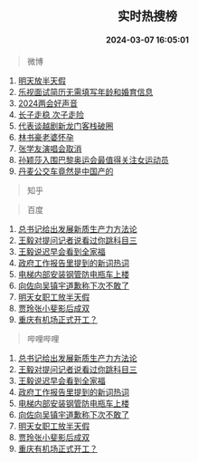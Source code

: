 <div align="center"><h2>实时热搜榜</h2><h4>2024-03-07 16:05:01</h4></div>

> 微博  

1. [明天放半天假](https://s.weibo.com/weibo?q=%E6%98%8E%E5%A4%A9%E6%94%BE%E5%8D%8A%E5%A4%A9%E5%81%87&t=31&band_rank=1&Refer=top)<br />
2. [乐视面试简历无需填写年龄和婚育信息](https://s.weibo.com/weibo?q=%23%E4%B9%90%E8%A7%86%E9%9D%A2%E8%AF%95%E7%AE%80%E5%8E%86%E6%97%A0%E9%9C%80%E5%A1%AB%E5%86%99%E5%B9%B4%E9%BE%84%E5%92%8C%E5%A9%9A%E8%82%B2%E4%BF%A1%E6%81%AF%23&t=31&band_rank=2&Refer=top)<br />
3. [2024两会好声音](https://s.weibo.com/weibo?q=%232024%E4%B8%A4%E4%BC%9A%E5%A5%BD%E5%A3%B0%E9%9F%B3%23&t=31&band_rank=3&Refer=top)<br />
4. [长子走稳 次子走险](https://s.weibo.com/weibo?q=%E9%95%BF%E5%AD%90%E8%B5%B0%E7%A8%B3%20%E6%AC%A1%E5%AD%90%E8%B5%B0%E9%99%A9&t=31&band_rank=4&Refer=top)<br />
5. [代表谈越剧新龙门客栈破圈](https://s.weibo.com/weibo?q=%23%E4%BB%A3%E8%A1%A8%E8%B0%88%E8%B6%8A%E5%89%A7%E6%96%B0%E9%BE%99%E9%97%A8%E5%AE%A2%E6%A0%88%E7%A0%B4%E5%9C%88%23&t=31&band_rank=5&Refer=top)<br />
6. [林书豪老婆怀孕](https://s.weibo.com/weibo?q=%23%E6%9E%97%E4%B9%A6%E8%B1%AA%E8%80%81%E5%A9%86%E6%80%80%E5%AD%95%23&t=31&band_rank=6&Refer=top)<br />
7. [张学友演唱会取消](https://s.weibo.com/weibo?q=%E5%BC%A0%E5%AD%A6%E5%8F%8B%E6%BC%94%E5%94%B1%E4%BC%9A%E5%8F%96%E6%B6%88&t=31&band_rank=7&Refer=top)<br />
8. [孙颖莎入围巴黎奥运会最值得关注女运动员](https://s.weibo.com/weibo?q=%23%E5%AD%99%E9%A2%96%E8%8E%8E%E5%85%A5%E5%9B%B4%E5%B7%B4%E9%BB%8E%E5%A5%A5%E8%BF%90%E4%BC%9A%E6%9C%80%E5%80%BC%E5%BE%97%E5%85%B3%E6%B3%A8%E5%A5%B3%E8%BF%90%E5%8A%A8%E5%91%98%23&t=31&band_rank=8&Refer=top)<br />
9. [丹麦公交车竟然是中国产的](https://s.weibo.com/weibo?q=%23%E4%B8%B9%E9%BA%A6%E5%85%AC%E4%BA%A4%E8%BD%A6%E7%AB%9F%E7%84%B6%E6%98%AF%E4%B8%AD%E5%9B%BD%E4%BA%A7%E7%9A%84%23&t=31&band_rank=9&Refer=top)<br />

> 知乎  


> 百度  

1. [总书记给出发展新质生产力方法论](https://www.baidu.com/s?wd=%E6%80%BB%E4%B9%A6%E8%AE%B0%E7%BB%99%E5%87%BA%E5%8F%91%E5%B1%95%E6%96%B0%E8%B4%A8%E7%94%9F%E4%BA%A7%E5%8A%9B%E6%96%B9%E6%B3%95%E8%AE%BA&sa=fyb_news&rsv_dl=fyb_news)<br />
2. [王毅对提问记者说看过你跳科目三](https://www.baidu.com/s?wd=%E7%8E%8B%E6%AF%85%E5%AF%B9%E6%8F%90%E9%97%AE%E8%AE%B0%E8%80%85%E8%AF%B4%E7%9C%8B%E8%BF%87%E4%BD%A0%E8%B7%B3%E7%A7%91%E7%9B%AE%E4%B8%89&sa=fyb_news&rsv_dl=fyb_news)<br />
3. [王毅说迟早会看到全家福](https://www.baidu.com/s?wd=%E7%8E%8B%E6%AF%85%E8%AF%B4%E8%BF%9F%E6%97%A9%E4%BC%9A%E7%9C%8B%E5%88%B0%E5%85%A8%E5%AE%B6%E7%A6%8F&sa=fyb_news&rsv_dl=fyb_news)<br />
4. [政府工作报告里提到的新词热词](https://www.baidu.com/s?wd=%E6%94%BF%E5%BA%9C%E5%B7%A5%E4%BD%9C%E6%8A%A5%E5%91%8A%E9%87%8C%E6%8F%90%E5%88%B0%E7%9A%84%E6%96%B0%E8%AF%8D%E7%83%AD%E8%AF%8D&sa=fyb_news&rsv_dl=fyb_news)<br />
5. [电梯内部安装钢管防电瓶车上楼](https://www.baidu.com/s?wd=%E7%94%B5%E6%A2%AF%E5%86%85%E9%83%A8%E5%AE%89%E8%A3%85%E9%92%A2%E7%AE%A1%E9%98%B2%E7%94%B5%E7%93%B6%E8%BD%A6%E4%B8%8A%E6%A5%BC&sa=fyb_news&rsv_dl=fyb_news)<br />
6. [向佐向吴镇宇道歉称下次不敢了](https://www.baidu.com/s?wd=%E5%90%91%E4%BD%90%E5%90%91%E5%90%B4%E9%95%87%E5%AE%87%E9%81%93%E6%AD%89%E7%A7%B0%E4%B8%8B%E6%AC%A1%E4%B8%8D%E6%95%A2%E4%BA%86&sa=fyb_news&rsv_dl=fyb_news)<br />
7. [明天女职工放半天假](https://www.baidu.com/s?wd=%E6%98%8E%E5%A4%A9%E5%A5%B3%E8%81%8C%E5%B7%A5%E6%94%BE%E5%8D%8A%E5%A4%A9%E5%81%87&sa=fyb_news&rsv_dl=fyb_news)<br />
8. [贾玲张小斐影后成双](https://www.baidu.com/s?wd=%E8%B4%BE%E7%8E%B2%E5%BC%A0%E5%B0%8F%E6%96%90%E5%BD%B1%E5%90%8E%E6%88%90%E5%8F%8C&sa=fyb_news&rsv_dl=fyb_news)<br />
9. [重庆有机场正式开工？](https://www.baidu.com/s?wd=%E9%87%8D%E5%BA%86%E6%9C%89%E6%9C%BA%E5%9C%BA%E6%AD%A3%E5%BC%8F%E5%BC%80%E5%B7%A5%EF%BC%9F&sa=fyb_news&rsv_dl=fyb_news)<br />

> 哔哩哔哩  

1. [总书记给出发展新质生产力方法论](https://www.baidu.com/s?wd=%E6%80%BB%E4%B9%A6%E8%AE%B0%E7%BB%99%E5%87%BA%E5%8F%91%E5%B1%95%E6%96%B0%E8%B4%A8%E7%94%9F%E4%BA%A7%E5%8A%9B%E6%96%B9%E6%B3%95%E8%AE%BA&sa=fyb_news&rsv_dl=fyb_news)<br />
2. [王毅对提问记者说看过你跳科目三](https://www.baidu.com/s?wd=%E7%8E%8B%E6%AF%85%E5%AF%B9%E6%8F%90%E9%97%AE%E8%AE%B0%E8%80%85%E8%AF%B4%E7%9C%8B%E8%BF%87%E4%BD%A0%E8%B7%B3%E7%A7%91%E7%9B%AE%E4%B8%89&sa=fyb_news&rsv_dl=fyb_news)<br />
3. [王毅说迟早会看到全家福](https://www.baidu.com/s?wd=%E7%8E%8B%E6%AF%85%E8%AF%B4%E8%BF%9F%E6%97%A9%E4%BC%9A%E7%9C%8B%E5%88%B0%E5%85%A8%E5%AE%B6%E7%A6%8F&sa=fyb_news&rsv_dl=fyb_news)<br />
4. [政府工作报告里提到的新词热词](https://www.baidu.com/s?wd=%E6%94%BF%E5%BA%9C%E5%B7%A5%E4%BD%9C%E6%8A%A5%E5%91%8A%E9%87%8C%E6%8F%90%E5%88%B0%E7%9A%84%E6%96%B0%E8%AF%8D%E7%83%AD%E8%AF%8D&sa=fyb_news&rsv_dl=fyb_news)<br />
5. [电梯内部安装钢管防电瓶车上楼](https://www.baidu.com/s?wd=%E7%94%B5%E6%A2%AF%E5%86%85%E9%83%A8%E5%AE%89%E8%A3%85%E9%92%A2%E7%AE%A1%E9%98%B2%E7%94%B5%E7%93%B6%E8%BD%A6%E4%B8%8A%E6%A5%BC&sa=fyb_news&rsv_dl=fyb_news)<br />
6. [向佐向吴镇宇道歉称下次不敢了](https://www.baidu.com/s?wd=%E5%90%91%E4%BD%90%E5%90%91%E5%90%B4%E9%95%87%E5%AE%87%E9%81%93%E6%AD%89%E7%A7%B0%E4%B8%8B%E6%AC%A1%E4%B8%8D%E6%95%A2%E4%BA%86&sa=fyb_news&rsv_dl=fyb_news)<br />
7. [明天女职工放半天假](https://www.baidu.com/s?wd=%E6%98%8E%E5%A4%A9%E5%A5%B3%E8%81%8C%E5%B7%A5%E6%94%BE%E5%8D%8A%E5%A4%A9%E5%81%87&sa=fyb_news&rsv_dl=fyb_news)<br />
8. [贾玲张小斐影后成双](https://www.baidu.com/s?wd=%E8%B4%BE%E7%8E%B2%E5%BC%A0%E5%B0%8F%E6%96%90%E5%BD%B1%E5%90%8E%E6%88%90%E5%8F%8C&sa=fyb_news&rsv_dl=fyb_news)<br />
9. [重庆有机场正式开工？](https://www.baidu.com/s?wd=%E9%87%8D%E5%BA%86%E6%9C%89%E6%9C%BA%E5%9C%BA%E6%AD%A3%E5%BC%8F%E5%BC%80%E5%B7%A5%EF%BC%9F&sa=fyb_news&rsv_dl=fyb_news)<br />
